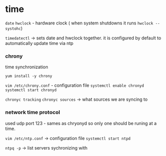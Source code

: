 # time

`date`
`hwclock` - hardware clock ( when system shutdowns it runs `hwclock --systohc`)

`timedatectl` -> sets date and hwclock together. it is configured by default to automatically update time via ntp

### chrony
time synchronization

`yum install -y chrony`

`vim /etc/chrony.conf` - configuration file
`systemctl enable chronyd`
`systemctl start chronyd`

`chronyc tracking` 
`chronyc sources` -> what sources we are syncing to

### network time protocol
used udp port 123 - sames as chryonyd so only one should be runing at a time. 

`vim /etc/ntp.conf` -> configuration file
`systemctl start ntpd`

`ntpq -p` -> list servers sychronizing with
